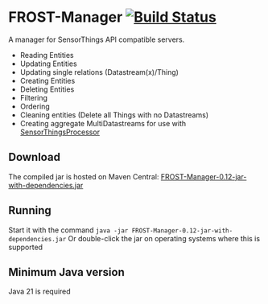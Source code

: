 # FROST-Manager  [![Build Status](https://github.com/FraunhoferIOSB/FROST-Manager/workflows/Maven%20Build/badge.svg)](https://github.com/FraunhoferIOSB/FROST-Manager/actions)

A manager for SensorThings API compatible servers.
- Reading Entities
- Updating Entities
- Updating single relations (Datastream(x)/Thing)
- Creating Entities
- Deleting Entities
- Filtering
- Ordering
- Cleaning entities (Delete all Things with no Datastreams)
- Creating aggregate MultiDatastreams for use with [SensorThingsProcessor](https://github.com/FraunhoferIOSB/SensorThingsProcessor)


## Download

The compiled jar is hosted on Maven Central: [FROST-Manager-0.12-jar-with-dependencies.jar](https://repo1.maven.org/maven2/de/fraunhofer/iosb/ilt/FROST-Manager/0.12/FROST-Manager-0.12-jar-with-dependencies.jar)


## Running

Start it with the command
```java -jar FROST-Manager-0.12-jar-with-dependencies.jar```
Or double-click the jar on operating systems where this is supported


## Minimum Java version

Java 21 is required

